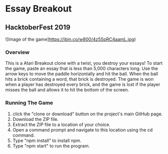 # Essay Breakout
## HacktoberFest 2019
![Image of the game]https://ibin.co/w800/4z5SpRC4aamL.jpg)
### Overview
This is a Atari Breakout clone with a twist, you destroy your essays! To start the game, paste an essay that is less than 5,000 characters long. Use the arrow keys to move the paddle horizontally and hit the ball. When the ball hits a brick containing a word, that brick is destroyed. The game is won when a player has destroyed every brick, and the game is lost if the player misses the ball and allows it to hit the bottom of the screen.

### Running The Game
1. click the "clone or download" button on the project's main GitHub page.
2. Download the ZIP file.
3. Extract the ZIP file to a location of your choice.
4. Open a command prompt and navigate to this location using the cd command.
5. Type "npm install" to install npm.
6. Type "npm start" to run the program. 
